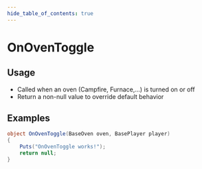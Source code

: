```yaml
---
hide_table_of_contents: true
---
```


# OnOvenToggle

## Usage

* Called when an oven (Campfire, Furnace,...) is turned on or off
* Return a non-null value to override default behavior

## Examples

```csharp title=""
object OnOvenToggle(BaseOven oven, BasePlayer player)
{
    Puts("OnOvenToggle works!");
    return null;
}
```
